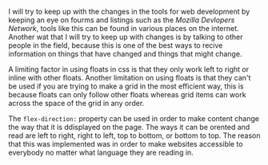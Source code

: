 I will try to keep up with the changes in the tools for web development by keeping an eye on fourms and listings such as the *Mozilla Devlopers Network*, tools like this can be found in various places on the internet. Another wat that I will try to keep up with changes is by talking to other people in the field, because this is one of the best ways to recive information on things that have changed and things that might change.

A limiting factor in using floats in css is that they only work left to right or inline with other floats. Another limitation on using floats is that they can't be used if you are trying to make a grid in the most efficient way, this is because floats can only follow other floats whereas grid items can work across the space of the grid in any order.

The `flex-direction:` property can be used in order to make content change the way that it is ddisplayed on the page. The ways it can be orented and read are left to right, right to left, top to bottom, or bottom to top. The reason that this was implemented was in order to make websites accessible to everybody no matter what language they are reading in.
